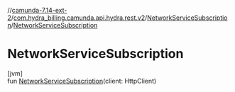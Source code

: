 //[camunda-7.14-ext-2](../../../index.md)/[com.hydra_billing.camunda.api.hydra.rest.v2](../index.md)/[NetworkServiceSubscription](index.md)/[NetworkServiceSubscription](-network-service-subscription.md)

# NetworkServiceSubscription

[jvm]\
fun [NetworkServiceSubscription](-network-service-subscription.md)(client: HttpClient)
